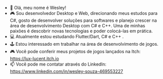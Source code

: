 - 👋 Olá, meu nome é Wesley!
- 🎮 Sou desenvolvedor Desktop e Web, direcionando meus estudos para C#, gosto de desenvolver soluções
    para softwares e planejo crescer na área de desenvolvimento Desktop com C# e C++.
    Uma de minhas paixões é descobrir novas tecnologias e poder colocá-las em prática.
- 💻 Atualmente estou estudando Flutter/Dart, C# e C++ .
- 🕹 Estou interessado em trabalhar na área de desenvolvimento de jogos.
- 🎮 Você pode conferir meus projetos de jogos lançados na Itch: https://lux-lucent.itch.io
- 📫 Você pode me contatar através do LinkedIn: https://www.linkedin.com/in/wesley-souza-469553227

